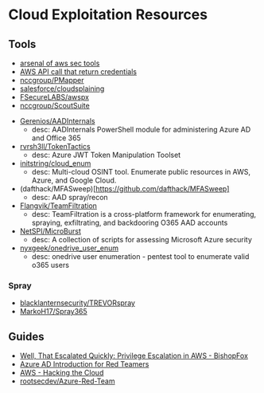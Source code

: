 # Cloud Exploitation Resources

## Tools
* [arsenal of aws sec tools](https://github.com/toniblyx/my-arsenal-of-aws-security-tools)
* [AWS API call that return credentials](https://gist.github.com/kmcquade/33860a617e651104d243c324ddf7992a)
* [nccgroup/PMapper](https://github.com/nccgroup/PMapper)
* [salesforce/cloudsplaining](https://github.com/salesforce/cloudsplaining)
* [FSecureLABS/awspx](https://github.com/FSecureLABS/awspx)
* [nccgroup/ScoutSuite](https://github.com/nccgroup/ScoutSuite)
- [Gerenios/AADInternals](https://github.com/Gerenios/AADInternals)
    - desc: AADInternals PowerShell module for administering Azure AD and Office 365
- [rvrsh3ll/TokenTactics](https://github.com/rvrsh3ll/TokenTactics)
    - desc: Azure JWT Token Manipulation Toolset
- [initstring/cloud_enum](https://github.com/initstring/cloud_enum)
    - desc: Multi-cloud OSINT tool. Enumerate public resources in AWS, Azure, and Google Cloud.
- (dafthack/MFASweep)[https://github.com/dafthack/MFASweep]
    - desc: AAD spray/recon
- [Flangvik/TeamFiltration](https://github.com/Flangvik/TeamFiltration)
    - desc: TeamFiltration is a cross-platform framework for enumerating, spraying, exfiltrating, and backdooring O365 AAD accounts
- [NetSPI/MicroBurst](https://github.com/NetSPI/MicroBurst)
    - desc: A collection of scripts for assessing Microsoft Azure security
- [nyxgeek/onedrive_user_enum](https://github.com/nyxgeek/onedrive_user_enum)
    - desc: onedrive user enumeration - pentest tool to enumerate valid o365 users

### Spray
- [blacklanternsecurity/TREVORspray](https://github.com/blacklanternsecurity/TREVORspray)
- [MarkoH17/Spray365](https://github.com/MarkoH17/Spray365)

## Guides
* [Well, That Escalated Quickly: Privilege Escalation in AWS - BishopFox](https://bishopfox.com/blog/privilege-escalation-in-aws)
* [Azure AD Introduction for Red Teamers](https://www.synacktiv.com/en/publications/azure-ad-introduction-for-red-teamers.html)
* [AWS - Hacking the Cloud](https://hackingthe.cloud/aws/)
* [rootsecdev/Azure-Red-Team](https://github.com/rootsecdev/Azure-Red-Team)